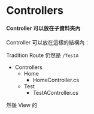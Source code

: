 # Controllers


#### Controller 可以放在子資料夾內

Controller 可以放在這樣的結構內：

Tradition Route 仍然是 `/TestA`

- Controllers
  - Home
    - HomeController.cs
  - Test
    - TestAController.cs

然後 View 的